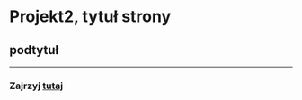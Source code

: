 # Projekt2, tytuł strony

## podtytuł
------------------
### Zajrzyj [tutaj](https://websamuraj.pl)

